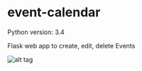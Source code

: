 # event-calendar

Python version: 3.4

Flask web app to create, edit, delete Events

![alt tag](event-calendar/screenshots/ss4.jpg)
